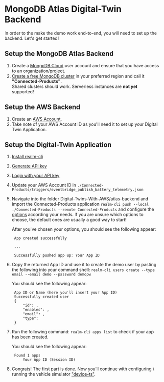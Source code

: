 # MongoDB Atlas Digital-Twin Backend

In order to the make the demo work end-to-end, you will need to set up the backend. Let's get started! 

## Setup the MongoDB Atlas Backend

1. Create a [MongoDB Cloud](https://cloud.mongodb.com/) user account and ensure that you have access to an organization/project. 
2. [Create a free MongoDB cluster](https://www.mongodb.com/docs/atlas/tutorial/create-new-cluster/) in your preferred region and call it **"Connected-Products"**. <br>Shared clusters should work. Serverless instances are **not yet** supported!

## Setup the AWS Backend
1. Create an [AWS Account](https://portal.aws.amazon.com/billing/signup#/start/email).
2. Take note of your AWS Account ID as you'll need it to set up your Digital Twin Application.

## Setup the Digital-Twin Application

1. [Install realm-cli](https://www.mongodb.com/docs/atlas/app-services/cli/#installation)
2. [Generate API key](https://www.mongodb.com/docs/atlas/app-services/cli/#generate-an-api-key)
3. [Login with your API key](https://www.mongodb.com/docs/atlas/app-services/cli/#authenticate-with-an-api-key)
4. Update your AWS Account ID in `./Connected-Products/triggers/eventbridge_publish_battery_telemetry.json`
5. Navigate into the folder Digital-Twins-With-AWS/atlas-backend and import the Connected-Products application `realm-cli push --local ./Connected-Products --remote Connected-Products` and configure the [options](https://www.mongodb.com/docs/atlas/app-services/manage-apps/create/create-with-cli/#run-the-app-creation-command) according your needs. If you are unsure which options to choose, the default ones are usually a good way to start! 

    After you've chosen your options, you should see the following appear: 

        App created successfully
    
        ...
    
        Successfully pushed app up: Your App ID 


6. Copy the returned App ID and use it to create the demo user by pasting the following into your command shell: `realm-cli users create --type email --email demo --password demopw`

    You should see the following appear: 
        
        App ID or Name (here you'll insert your App ID) 
        Successfully created user
        {
            "id": , 
            "enabled": , 
            "email": ,
            "type":
        }
7. Run the following command: `realm-cli apps list` to check if your app has been created. 
    
    You should see the following appear: 
        
        Found 1 apps 
            Your App ID (Session ID) 


8. Congrats! The first part is done. Now you'll continue with configuring / running the vehicle simulator ["device-ts"](https://github.com/mongodb-industry-solutions/Digital-Twins-With-AWS/tree/main/device-ts).
